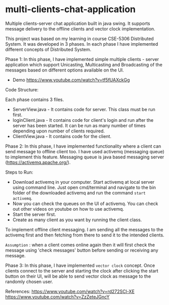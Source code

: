 # multi-clients-chat-application
Multiple clients-server chat application built in java swing. It supports message delivery to the offline clients and vector clock implementation.

This project was based on my learning in course CSE-5306 Distributed System.
It was developed in 3 phases. In each phase I have implemented different concepts of Distributed System.

Phase 1:
In this phase, I have implemented simple multiple clients - server application which support Unicasting, Multicasting and Broadcasting of the messages based on different options available on the UI.
- Demo https://www.youtube.com/watch?v=tf5fUAXckGg
 
 Code Structure:

Each phase contains 3 files. 
- ServerView.java - It contains code for server. This class must be run first.
- loginClient.java - It contains code for client's login and run after the server has been started. It can be run as many number of times depending upon number of clients required.
- ClientView.java - It contains code for the client.

Phase 2:
In this phase, I have implemented functionality where a client can send message to offline client too. I have used activemq (messaging queue) to implement this feature.
Messaging queue is java based messaging server (https://activemq.apache.org/).

Steps to Run:
- Download activemq in your computer. Start activemq at local server using command line. Just open cmd/terminal and navigate to the bin folder of the downloaded activemq and run the command `start activemq`.
- Now you can check the queues on the UI of activemq. You can check out other videos on youtube on how to use activemq.
- Start the server first.
- Create as many client as you want by running the client class.

To implement offline client messaging. I am sending all the messages to the activemq first and then fetching from there to send it to the intended clients.

`Assumption` : when a client comes online again then it will first check the message using 'check messages' button before sending or receiving any message.

Phase 3:
In this phase, I have implemented `vector clock` concept. Once clients connect to the server and starting the clock after clicking the start button on their UI, will be able to send vector clock as message to the randomly chosen user.




References:
https://www.youtube.com/watch?v=rd272SCl-XE
https://www.youtube.com/watch?v=ZzZeteJGncY

